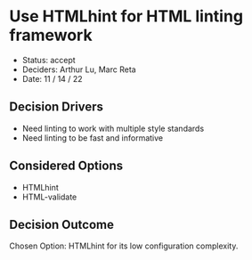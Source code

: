 # Use HTMLhint for HTML linting framework

- Status: accept
- Deciders: Arthur Lu, Marc Reta
- Date: 11 / 14 / 22

## Decision Drivers

- Need linting to work with multiple style standards
- Need linting to be fast and informative

## Considered Options

- HTMLhint
- HTML-validate

## Decision Outcome

Chosen Option: HTMLhint for its low configuration complexity.
